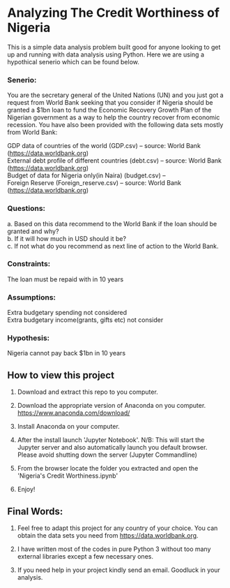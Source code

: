 # Analyzing The Credit Worthiness of Nigeria

 This is a simple data analysis problem built good for anyone looking to get up and running with data analysis using Python. 
 Here we are using a hypothical senerio which can be found below.
  
### Senerio: 
 You are the secretary general of the United Nations (UN) and you just got a request from World Bank seeking that you consider if Nigeria should be granted a $1bn loan to fund the Economic Recovery Growth Plan of the Nigerian government as a way to help the country recover from economic recession. You have also been provided with the following data sets mostly from World Bank:
  
 GDP data of countries of the world (GDP.csv) – source: World Bank (https://data.worldbank.org)  
 External debt profile of different countries (debt.csv) – source: World Bank (https://data.worldbank.org)  
 Budget of data for Nigeria only(in Naira) (budget.csv) –  
 Foreign Reserve (Foreign_reserve.csv) – source: World Bank (https://data.worldbank.org)  
  
### Questions:
 a. Based on this data recommend to the World Bank if the loan should be granted and why?   
 b. If it will how much in USD should it be?  
 c. If not what do you recommend as next line of action to the World Bank.  
  
### Constraints:  
 The loan must be repaid with in 10 years  
   
### Assumptions:
 Extra budgetary spending not considered  
 Extra budgetary income(grants, gifts etc) not consider   
   
### Hypothesis:
 Nigeria cannot pay back $1bn in 10 years  



## How to view this project
 1. Download and extract this repo to you computer.  
  
 2. Download the appropriate version of Anaconda on you computer. https://www.anaconda.com/download/  
   
 3. Install Anaconda on your computer.   
  
 4. After the install launch 'Jupyter Notebook'. N/B: This will start the Jupyter server and also automatically launch you default browser. Please avoid shutting down the server (Jupyter Commandline)  
  
 5. From the browser locate the folder you extracted and open the 'Nigeria's Credit Worthiness.ipynb'  
  
 6. Enjoy!  


## Final Words:
 1. Feel free to adapt this project for any country of your choice. You can obtain the data sets you need from https://data.worldbank.org. 

 2. I have written most of the codes in pure Python 3 without too many external libraries except a few necessary ones.  
  
 3. If you need help in your project kindly send an email. Goodluck in your analysis.  
